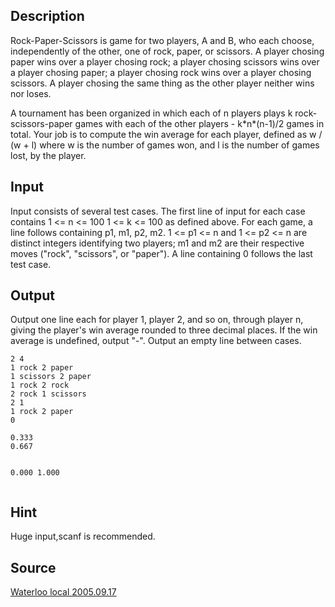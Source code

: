 <h2>Description</h2><p>Rock-Paper-Scissors is game for two players, A and B, who each choose, independently of the other, one of rock, paper, or scissors. A player chosing paper wins over a player chosing rock; a player chosing scissors wins over a player chosing paper; a player chosing rock wins over a player chosing scissors. A player chosing the same thing as the other player neither wins nor loses. 
</p>A tournament has been organized in which each of n players plays k rock-scissors-paper games with each of the other players - k*n*(n-1)/2 games in total. Your job is to compute the win average for each player, defined as w / (w + l) where w is the number of games won, and l is the number of games lost, by the player.
<h2>Input</h2><p>Input consists of several test cases. The first line of input for each case contains 1 &lt;= n &lt;= 100 1 &lt;= k &lt;= 100 as defined above. For each game, a line follows containing p1, m1, p2, m2. 1 &lt;= p1 &lt;= n and 1 &lt;= p2 &lt;= n are distinct integers identifying two players; m1 and m2 are their respective moves ("rock", "scissors", or "paper"). A line containing 0 follows the last test case.</p><h2>Output</h2><p>Output one line each for player 1, player 2, and so on, through player n, giving the player's win average rounded to three decimal places. If the win average is undefined, output "-". Output an empty line between cases. </p><pre><code class="language-input1">2 4
1 rock 2 paper
1 scissors 2 paper
1 rock 2 rock
2 rock 1 scissors
2 1
1 rock 2 paper
0
</code></pre><pre><code class="language-output1">0.333
0.667

0.000
1.000
</code></pre><h2>Hint</h2><p>Huge input,scanf is recommended.</p><h2>Source</h2><a href="searchproblem?field=source&amp;key=Waterloo+local+2005.09.17">Waterloo local 2005.09.17</a>